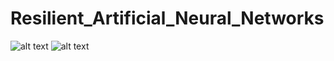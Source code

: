 # Resilient_Artificial_Neural_Networks


![alt text](https://github.com/LuisAmaroUC/Resilient_Artificial_Neural_Networks/blob/master/code/modelNNDropout.png?raw=true)
![alt text](https://github.com/LuisAmaroUC/Resilient_Artificial_Neural_Networks/blob/master/code/modelNNStimulatedDropout.png?raw=true)
